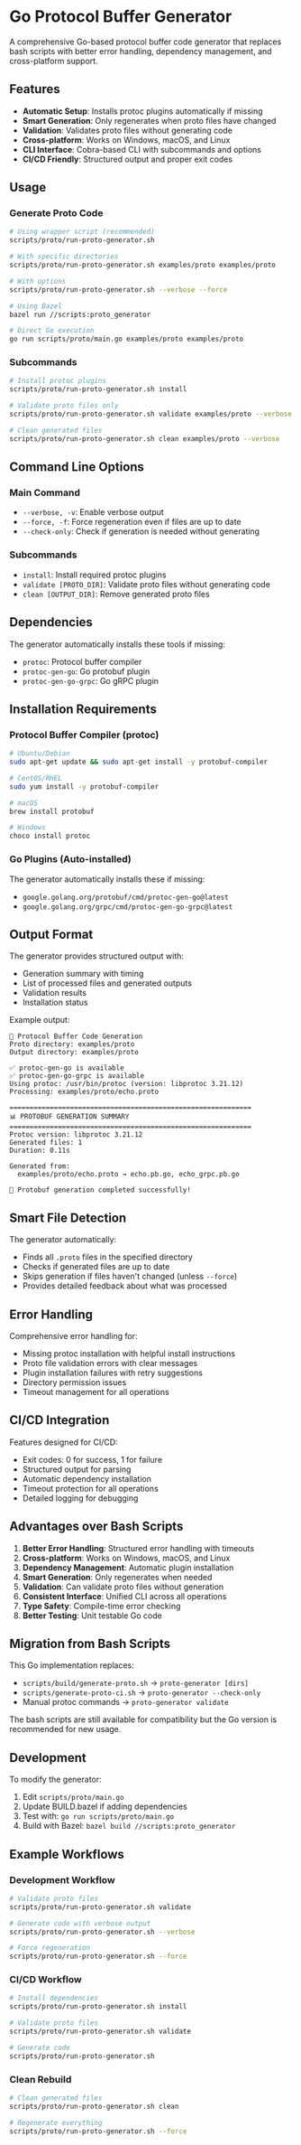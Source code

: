 # Go Protocol Buffer Generator

A comprehensive Go-based protocol buffer code generator that replaces bash scripts with better error handling, dependency management, and cross-platform support.

## Features

- **Automatic Setup**: Installs protoc plugins automatically if missing
- **Smart Generation**: Only regenerates when proto files have changed
- **Validation**: Validates proto files without generating code
- **Cross-platform**: Works on Windows, macOS, and Linux
- **CLI Interface**: Cobra-based CLI with subcommands and options
- **CI/CD Friendly**: Structured output and proper exit codes

## Usage

### Generate Proto Code
```bash
# Using wrapper script (recommended)
scripts/proto/run-proto-generator.sh

# With specific directories
scripts/proto/run-proto-generator.sh examples/proto examples/proto

# With options
scripts/proto/run-proto-generator.sh --verbose --force

# Using Bazel
bazel run //scripts:proto_generator

# Direct Go execution
go run scripts/proto/main.go examples/proto examples/proto
```

### Subcommands
```bash
# Install protoc plugins
scripts/proto/run-proto-generator.sh install

# Validate proto files only
scripts/proto/run-proto-generator.sh validate examples/proto --verbose

# Clean generated files
scripts/proto/run-proto-generator.sh clean examples/proto --verbose
```

## Command Line Options

### Main Command
- `--verbose, -v`: Enable verbose output
- `--force, -f`: Force regeneration even if files are up to date
- `--check-only`: Check if generation is needed without generating

### Subcommands
- `install`: Install required protoc plugins
- `validate [PROTO_DIR]`: Validate proto files without generating code
- `clean [OUTPUT_DIR]`: Remove generated proto files

## Dependencies

The generator automatically installs these tools if missing:
- `protoc`: Protocol buffer compiler
- `protoc-gen-go`: Go protobuf plugin
- `protoc-gen-go-grpc`: Go gRPC plugin

## Installation Requirements

### Protocol Buffer Compiler (protoc)
```bash
# Ubuntu/Debian
sudo apt-get update && sudo apt-get install -y protobuf-compiler

# CentOS/RHEL
sudo yum install -y protobuf-compiler

# macOS
brew install protobuf

# Windows
choco install protoc
```

### Go Plugins (Auto-installed)
The generator automatically installs these if missing:
- `google.golang.org/protobuf/cmd/protoc-gen-go@latest`
- `google.golang.org/grpc/cmd/protoc-gen-go-grpc@latest`

## Output Format

The generator provides structured output with:
- Generation summary with timing
- List of processed files and generated outputs
- Validation results
- Installation status

Example output:
```
🔧 Protocol Buffer Code Generation
Proto directory: examples/proto
Output directory: examples/proto

✅ protoc-gen-go is available
✅ protoc-gen-go-grpc is available
Using protoc: /usr/bin/protoc (version: libprotoc 3.21.12)
Processing: examples/proto/echo.proto

============================================================
📊 PROTOBUF GENERATION SUMMARY
============================================================
Protoc version: libprotoc 3.21.12
Generated files: 1
Duration: 0.11s

Generated from:
  examples/proto/echo.proto → echo.pb.go, echo_grpc.pb.go

🎉 Protobuf generation completed successfully!
```

## Smart File Detection

The generator automatically:
- Finds all `.proto` files in the specified directory
- Checks if generated files are up to date
- Skips generation if files haven't changed (unless `--force`)
- Provides detailed feedback about what was processed

## Error Handling

Comprehensive error handling for:
- Missing protoc installation with helpful install instructions
- Proto file validation errors with clear messages
- Plugin installation failures with retry suggestions
- Directory permission issues
- Timeout management for all operations

## CI/CD Integration

Features designed for CI/CD:
- Exit codes: 0 for success, 1 for failure
- Structured output for parsing
- Automatic dependency installation
- Timeout protection for all operations
- Detailed logging for debugging

## Advantages over Bash Scripts

1. **Better Error Handling**: Structured error handling with timeouts
2. **Cross-platform**: Works on Windows, macOS, and Linux
3. **Dependency Management**: Automatic plugin installation
4. **Smart Generation**: Only regenerates when needed
5. **Validation**: Can validate proto files without generation
6. **Consistent Interface**: Unified CLI across all operations
7. **Type Safety**: Compile-time error checking
8. **Better Testing**: Unit testable Go code

## Migration from Bash Scripts

This Go implementation replaces:

- `scripts/build/generate-proto.sh` → `proto-generator [dirs]`
- `scripts/generate-proto-ci.sh` → `proto-generator --check-only`
- Manual protoc commands → `proto-generator validate`

The bash scripts are still available for compatibility but the Go version is recommended for new usage.

## Development

To modify the generator:

1. Edit `scripts/proto/main.go`
2. Update BUILD.bazel if adding dependencies
3. Test with: `go run scripts/proto/main.go`
4. Build with Bazel: `bazel build //scripts:proto_generator`

## Example Workflows

### Development Workflow
```bash
# Validate proto files
scripts/proto/run-proto-generator.sh validate

# Generate code with verbose output
scripts/proto/run-proto-generator.sh --verbose

# Force regeneration
scripts/proto/run-proto-generator.sh --force
```

### CI/CD Workflow
```bash
# Install dependencies
scripts/proto/run-proto-generator.sh install

# Validate proto files
scripts/proto/run-proto-generator.sh validate

# Generate code
scripts/proto/run-proto-generator.sh
```

### Clean Rebuild
```bash
# Clean generated files
scripts/proto/run-proto-generator.sh clean

# Regenerate everything
scripts/proto/run-proto-generator.sh --force
```